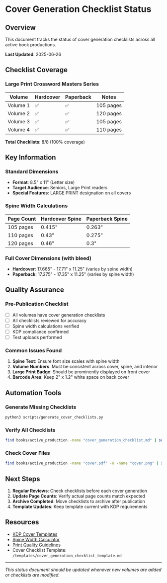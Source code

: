 # Cover Generation Checklist Status

## Overview
This document tracks the status of cover generation checklists across all active book productions.

**Last Updated**: 2025-06-26

## Checklist Coverage

### Large Print Crossword Masters Series
| Volume | Hardcover | Paperback | Notes |
|--------|-----------|----------|-------|
| Volume 1 | ✅ | ✅ | 105 pages |
| Volume 2 | ✅ | ✅ | 120 pages |
| Volume 3 | ✅ | ✅ | 105 pages |
| Volume 4 | ✅ | ✅ | 110 pages |

**Total Checklists**: 8/8 (100% coverage)

## Key Information

### Standard Dimensions
- **Format**: 8.5" x 11" (Letter size)
- **Target Audience**: Seniors, Large Print readers
- **Special Features**: LARGE PRINT designation on all covers

### Spine Width Calculations
| Page Count | Hardcover Spine | Paperback Spine |
|------------|-----------------|-----------------|
| 105 pages | 0.415" | 0.263" |
| 110 pages | 0.43" | 0.275" |
| 120 pages | 0.46" | 0.3" |

### Full Cover Dimensions (with bleed)
- **Hardcover**: 17.665" - 17.71" x 11.25" (varies by spine width)
- **Paperback**: 17.275" - 17.35" x 11.25" (varies by spine width)

## Quality Assurance

### Pre-Publication Checklist
- [ ] All volumes have cover generation checklists
- [ ] All checklists reviewed for accuracy
- [ ] Spine width calculations verified
- [ ] KDP compliance confirmed
- [ ] Test uploads performed

### Common Issues Found
1. **Spine Text**: Ensure font size scales with spine width
2. **Volume Numbers**: Must be consistent across cover, spine, and interior
3. **Large Print Badge**: Should be prominently displayed on front cover
4. **Barcode Area**: Keep 2" x 1.2" white space on back cover

## Automation Tools

### Generate Missing Checklists
```bash
python3 scripts/generate_cover_checklists.py
```

### Verify All Checklists
```bash
find books/active_production -name "cover_generation_checklist.md" | sort
```

### Check Cover Files
```bash
find books/active_production -name "cover.pdf" -o -name "cover.png" | sort
```

## Next Steps

1. **Regular Reviews**: Check checklists before each cover generation
2. **Update Page Counts**: Verify actual page counts match expected
3. **Archive Completed**: Move checklists to archive after publication
4. **Template Updates**: Keep template current with KDP requirements

## Resources

- [KDP Cover Templates](https://kdp.amazon.com/cover-templates)
- [Spine Width Calculator](https://kdp.amazon.com/cover-calculator)
- [Print Quality Guidelines](https://kdp.amazon.com/help/topic/G201953020)
- Cover Checklist Template: `/templates/cover_generation_checklist_template.md`

---

*This status document should be updated whenever new volumes are added or checklists are modified.*